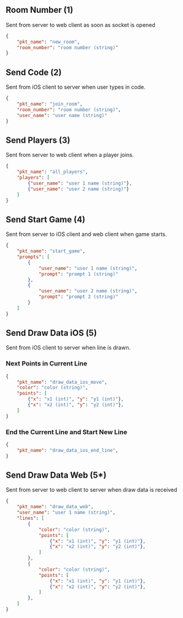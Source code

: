 
## Room Number (1)
Sent from server to web client as soon as socket is opened

```json
{
    "pkt_name": "new_room",
    "room_number": "room number (string)"
}
```

## Send Code (2)
Sent from iOS client to server when user types in code.

```json
{
    "pkt_name": "join_room",
    "room_number": "room number (string)",
    "user_name": "user name (string)"
}
```

## Send Players (3)
Sent from server to web client when a player joins.
```json
{
    "pkt_name": "all_players",
    "players": [
        {"user_name": "user 1 name (string)"},
        {"user_name": "user 2 name (string)"}
    ]
}
```

## Send Start Game (4)
Sent from server to iOS client and web client when game starts.

```json
{
    "pkt_name": "start_game",
    "prompts": [
        {
            "user_name": "user 1 name (string)",
            "prompt": "prompt 1 (string)"
        },
        {
            "user_name": "user 2 name (string)",
            "prompt": "prompt 2 (string)"
        }
    ]
}
```

## Send Draw Data iOS (5)
Sent from iOS client to server when line is drawn.
### Next Points in Current Line
```json
{
    "pkt_name": "draw_data_ios_move",
    "color": "color (string)",
    "points": [
        {"x": "x1 (int)", "y": "y1 (int)"},
        {"x": "x2 (int)", "y": "y2 (int)"},
    ]
}
```
### End the Current Line and Start New Line
```json
{
    "pkt_name": "draw_data_ios_end_line",
}
```

## Send Draw Data Web (5*)
Sent from server to web client to server when draw data is received

```json
{
    "pkt_name": "draw_data_web",
    "user_name": "user 1 name (string)",
    "lines": [
        {
            "color": "color (string)",
            "points": [
                {"x": "x1 (int)", "y": "y1 (int)"},
                {"x": "x2 (int)", "y": "y2 (int)"},
            ]
        },
        {
            "color": "color (string)",
            "points": [
                {"x": "x1 (int)", "y": "y1 (int)"},
                {"x": "x2 (int)", "y": "y2 (int)"},
            ]
        },
    ]
}
```
